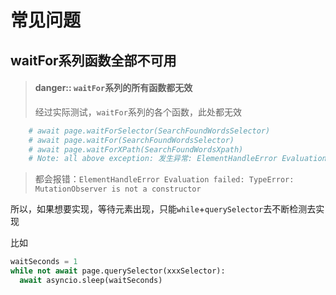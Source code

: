 # 常见问题

## waitFor系列函数全部不可用

> #### danger:: `waitFor`系列的所有函数都无效
> 经过实际测试，`waitFor`系列的各个函数，此处都无效
```python
    # await page.waitForSelector(SearchFoundWordsSelector)
    # await page.waitFor(SearchFoundWordsSelector)
    # await page.waitForXPath(SearchFoundWordsXpath)
    # Note: all above exception: 发生异常: ElementHandleError Evaluation failed: TypeError: MutationObserver is not a constructor
```
> 都会报错：`ElementHandleError Evaluation failed: TypeError: MutationObserver is not a constructor`

所以，如果想要实现，等待元素出现，只能`while`+`querySelector`去不断检测去实现

比如

```python
waitSeconds = 1
while not await page.querySelector(xxxSelector):
  await asyncio.sleep(waitSeconds)
```
